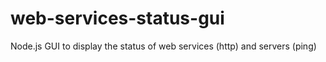 # web-services-status-gui
Node.js GUI to display the status of web services (http) and servers (ping)
